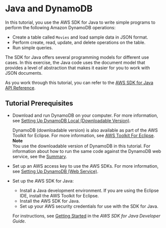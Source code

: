 # Java and DynamoDB<a name="GettingStarted.Java"></a>

In this tutorial, you use the AWS SDK for Java to write simple programs to perform the following Amazon DynamoDB operations:
+ Create a table called `Movies` and load sample data in JSON format\.
+ Perform create, read, update, and delete operations on the table\.
+ Run simple queries\.

 The SDK for Java offers several programming models for different use cases\. In this exercise, the Java code uses the document model that provides a level of abstraction that makes it easier for you to work with JSON documents\.

As you work through this tutorial, you can refer to the [AWS SDK for Java API Reference](http://docs.aws.amazon.com/AWSJavaSDK/latest/javadoc/)\.

## Tutorial Prerequisites<a name="GettingStarted.Java.Prereqs"></a>
+ Download and run DynamoDB on your computer\. For more information, see [Setting Up DynamoDB Local \(Downloadable Version\)](DynamoDBLocal.md)\. 

  DynamoDB \(downloadable version\) is also available as part of the AWS Toolkit for Eclipse\. For more information, see [AWS Toolkit For Eclipse](https://aws.amazon.com/eclipse/)\.
**Note**  
You use the downloadable version of DynamoDB in this tutorial\. For information about how to run the same code against the DynamoDB web service, see the [Summary](GettingStarted.Java.Summary.md)\.
+ Set up an AWS access key to use the AWS SDKs\. For more information, see [Setting Up DynamoDB \(Web Service\)](SettingUp.DynamoWebService.md)\. 
+ Set up the AWS SDK for Java:
  + Install a Java development environment\. If you are using the Eclipse IDE, install the AWS Toolkit for Eclipse\.
  + Install the AWS SDK for Java\.
  + Set up your AWS security credentials for use with the SDK for Java\.

  For instructions, see [Getting Started](http://docs.aws.amazon.com/sdk-for-java/v1/developer-guide/getting-started.html) in the *AWS SDK for Java Developer Guide*\.
